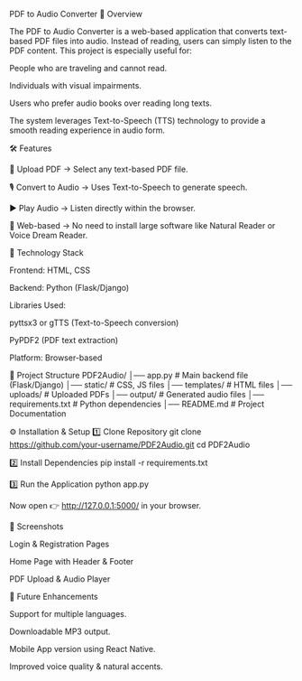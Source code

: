PDF to Audio Converter
📌 Overview

The PDF to Audio Converter is a web-based application that converts text-based PDF files into audio. Instead of reading, users can simply listen to the PDF content. This project is especially useful for:

People who are traveling and cannot read.

Individuals with visual impairments.

Users who prefer audio books over reading long texts.

The system leverages Text-to-Speech (TTS) technology to provide a smooth reading experience in audio form.

🛠️ Features

📂 Upload PDF → Select any text-based PDF file.

🎙 Convert to Audio → Uses Text-to-Speech to generate speech.

▶ Play Audio → Listen directly within the browser.

📱 Web-based → No need to install large software like Natural Reader or Voice Dream Reader.

🔧 Technology Stack

Frontend: HTML, CSS

Backend: Python (Flask/Django)

Libraries Used:

pyttsx3 or gTTS (Text-to-Speech conversion)

PyPDF2 (PDF text extraction)

Platform: Browser-based

📂 Project Structure
PDF2Audio/
│── app.py                # Main backend file (Flask/Django)
│── static/               # CSS, JS files
│── templates/            # HTML files
│── uploads/              # Uploaded PDFs
│── output/               # Generated audio files
│── requirements.txt      # Python dependencies
│── README.md             # Project Documentation

⚙️ Installation & Setup
1️⃣ Clone Repository
git clone https://github.com/your-username/PDF2Audio.git
cd PDF2Audio

2️⃣ Install Dependencies
pip install -r requirements.txt

3️⃣ Run the Application
python app.py


Now open 👉 http://127.0.0.1:5000/ in your browser.

📸 Screenshots

Login & Registration Pages

Home Page with Header & Footer

PDF Upload & Audio Player


🚀 Future Enhancements

Support for multiple languages.

Downloadable MP3 output.

Mobile App version using React Native.

Improved voice quality & natural accents.
